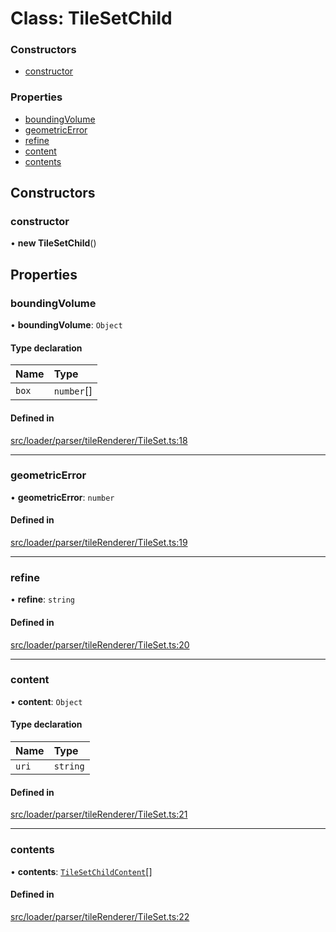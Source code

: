 # Class: TileSetChild

### Constructors

- [constructor](TileSetChild.md#constructor)

### Properties

- [boundingVolume](TileSetChild.md#boundingvolume)
- [geometricError](TileSetChild.md#geometricerror)
- [refine](TileSetChild.md#refine)
- [content](TileSetChild.md#content)
- [contents](TileSetChild.md#contents)

## Constructors

### constructor

• **new TileSetChild**()

## Properties

### boundingVolume

• **boundingVolume**: `Object`

#### Type declaration

| Name | Type |
| :------ | :------ |
| `box` | `number`[] |

#### Defined in

[src/loader/parser/tileRenderer/TileSet.ts:18](https://github.com/Orillusion/orillusion/blob/main/src/loader/parser/tileRenderer/TileSet.ts#L18)

___

### geometricError

• **geometricError**: `number`

#### Defined in

[src/loader/parser/tileRenderer/TileSet.ts:19](https://github.com/Orillusion/orillusion/blob/main/src/loader/parser/tileRenderer/TileSet.ts#L19)

___

### refine

• **refine**: `string`

#### Defined in

[src/loader/parser/tileRenderer/TileSet.ts:20](https://github.com/Orillusion/orillusion/blob/main/src/loader/parser/tileRenderer/TileSet.ts#L20)

___

### content

• **content**: `Object`

#### Type declaration

| Name | Type |
| :------ | :------ |
| `uri` | `string` |

#### Defined in

[src/loader/parser/tileRenderer/TileSet.ts:21](https://github.com/Orillusion/orillusion/blob/main/src/loader/parser/tileRenderer/TileSet.ts#L21)

___

### contents

• **contents**: [`TileSetChildContent`](TileSetChildContent.md)[]

#### Defined in

[src/loader/parser/tileRenderer/TileSet.ts:22](https://github.com/Orillusion/orillusion/blob/main/src/loader/parser/tileRenderer/TileSet.ts#L22)
